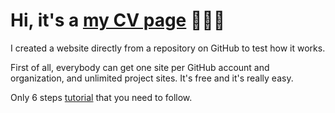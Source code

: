 # Hi, it's a <a href="https://yulia-kr.github.io/assets/index.html" target="_blank">my CV page</a> 👩🏼‍💻

I created a website directly from a repository on GitHub to test how it works.

First of all, everybody can get one site per GitHub account and organization, and unlimited project sites. It's free and it's really easy.

Only 6 steps <a href="https://pages.github.com" target="_blank">tutorial</a> that you need to follow.
